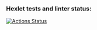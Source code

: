 ### Hexlet tests and linter status:
[![Actions Status](https://github.com/ArturNut/qa-engineer-project-84/actions/workflows/hexlet-check.yml/badge.svg)](https://github.com/ArturNut/qa-engineer-project-84/actions)